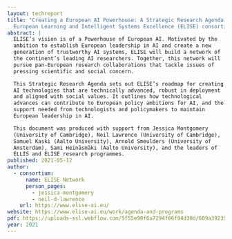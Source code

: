 ```yaml
---
layout: techreport
title: "Creating a European AI Powerhouse: A Strategic Research Agenda from the
  European Learning and Intelligent Systems Excellence (ELISE) consortium"
abstract: |
  ELISE’s vision is of a Powerhouse of European AI. Motivated by the
  ambition to establish European leadership in AI and create a new
  generation of trustworthy AI systems, ELISE will build a network of
  the continent’s leading AI researchers. Together, this network will
  pursue pan-European research collaborations that tackle issues of
  pressing scientific and social concern.

  This Strategic Research Agenda sets out ELISE’s roadmap for creating
  AI technologies that are technically advanced, robust in deployment
  and aligned with social values. It outlines how technological
  advances can contribute to European policy ambitions for AI, and the
  support needed from technologists and policymakers to maintain
  European leadership in AI.

  This document was produced with support from Jessica Montgomery
  (University of Cambridge), Neil Lawrence (University of Cambridge),
  Samuel Kaski (Aalto University), Arnold Smeulders (University of
  Amsterdam), Sami Heinäsmäki (Aalto University), and the leaders of
  ELLIS and ELISE research programmes.
published: 2021-05-12
author:
  - consortium:
      name: ELISE Network
      person_pages:
        - jessica-montgomery
        - neil-d-lawrence
    url: https://www.elise-ai.eu/
website: https://www.elise-ai.eu/work/agenda-and-programs
pdf: https://uploads-ssl.webflow.com/5f55e90f6a7294f66f94d30d/609a39235e25e3d64bb65053_ELISE-strategic-research-agenda-web.pdf
year: 2021
---
```

